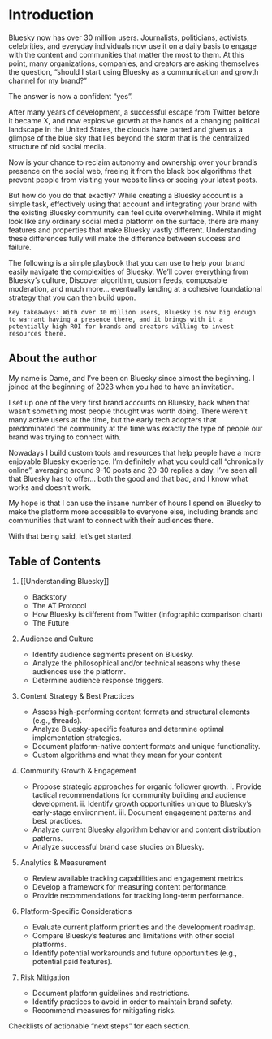 # Introduction

Bluesky now has over 30 million users. Journalists, politicians, activists, celebrities, and everyday individuals now use it on a daily basis to engage with the content and communities that matter the most to them. At this point, many organizations, companies, and creators are asking themselves the question, “should I start using Bluesky as a communication and growth channel for my brand?”

The answer is now a confident “yes”. 

After many years of development, a successful escape from Twitter before it became X, and now explosive growth at the hands of a changing political landscape in the United States, the clouds have parted and given us a glimpse of the blue sky that lies beyond the storm that is the centralized structure of old social media.

Now is your chance to reclaim autonomy and ownership over your brand’s presence on the social web, freeing it from the black box algorithms that prevent people from visiting your website links or seeing your latest posts.

But how do you do that exactly? While creating a Bluesky account is a simple task, effectively using that account and integrating your brand with the existing Bluesky community can feel quite overwhelming. While it might look like any ordinary social media platform on the surface, there are many features and properties that make Bluesky vastly different. Understanding these differences fully will make the difference between success and failure.

The following is a simple playbook that you can use to help your brand easily navigate the complexities of Bluesky. We’ll cover everything from Bluesky’s culture, Discover algorithm, custom feeds, composable moderation, and much more... eventually landing at a cohesive foundational strategy that you can then build upon.

``
Key takeaways: With over 30 million users, Bluesky is now big enough to warrant having a presence there, and it brings with it a potentially high ROI for brands and creators willing to invest resources there.
``

## About the author

My name is Dame, and I’ve been on Bluesky since almost the beginning. I joined at the beginning of 2023 when you had to have an invitation.

I set up one of the very first brand accounts on Bluesky, back when that wasn’t something most people thought was worth doing. There weren’t many active users at the time, but the early tech adopters that predominated the community at the time was exactly the type of people our brand was trying to connect with.

Nowadays I build custom tools and resources that help people have a more enjoyable Bluesky experience. I’m definitely what you could call “chronically online”, averaging around 9-10 posts  and 20-30 replies a day. I’ve seen all that Bluesky has to offer... both the good and that bad, and I know what works and doesn’t work.

My hope is that I can use the insane number of hours I spend on Bluesky to make the platform more accessible to everyone else, including brands and communities that want to connect with their audiences there.

With that being said, let’s get started.

## Table of Contents

1. [[Understanding Bluesky]]
	- Backstory
	- The AT Protocol
	- How Bluesky is different from Twitter (infographic comparison chart)
	- The Future

2. Audience and Culture
	- Identify audience segments present on Bluesky.
	- Analyze the philosophical and/or technical reasons why these audiences use the platform.
	- Determine audience response triggers.

3. Content Strategy & Best Practices
	- Assess high-performing content formats and structural elements (e.g., threads).
	- Analyze Bluesky-specific features and determine optimal implementation strategies.
	- Document platform-native content formats and unique functionality.
	- Custom algorithms and what they mean for your content

4. Community Growth & Engagement
	- Propose strategic approaches for organic follower growth.
	  i. Provide tactical recommendations for community building and audience development.
	  ii. Identify growth opportunities unique to Bluesky’s early-stage environment.
	  iii. Document engagement patterns and best practices.
	- Analyze current Bluesky algorithm behavior and content distribution patterns.
	- Analyze successful brand case studies on Bluesky.

5. Analytics & Measurement
	- Review available tracking capabilities and engagement metrics.
	- Develop a framework for measuring content performance.
	- Provide recommendations for tracking long-term performance.

6. Platform-Specific Considerations
	- Evaluate current platform priorities and the development roadmap.
	- Compare Bluesky’s features and limitations with other social platforms.
	- Identify potential workarounds and future opportunities (e.g., potential paid features).

7. Risk Mitigation
	- Document platform guidelines and restrictions.
	- Identify practices to avoid in order to maintain brand safety.
	- Recommend measures for mitigating risks.

Checklists of actionable “next steps” for each section.
